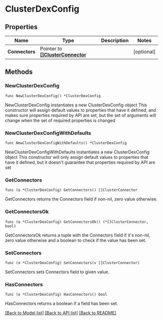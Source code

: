 # ClusterDexConfig

## Properties

Name | Type | Description | Notes
------------ | ------------- | ------------- | -------------
**Connectors** | Pointer to [**[]ClusterConnector**](ClusterConnector.md) |  | [optional] 

## Methods

### NewClusterDexConfig

`func NewClusterDexConfig() *ClusterDexConfig`

NewClusterDexConfig instantiates a new ClusterDexConfig object
This constructor will assign default values to properties that have it defined,
and makes sure properties required by API are set, but the set of arguments
will change when the set of required properties is changed

### NewClusterDexConfigWithDefaults

`func NewClusterDexConfigWithDefaults() *ClusterDexConfig`

NewClusterDexConfigWithDefaults instantiates a new ClusterDexConfig object
This constructor will only assign default values to properties that have it defined,
but it doesn't guarantee that properties required by API are set

### GetConnectors

`func (o *ClusterDexConfig) GetConnectors() []ClusterConnector`

GetConnectors returns the Connectors field if non-nil, zero value otherwise.

### GetConnectorsOk

`func (o *ClusterDexConfig) GetConnectorsOk() (*[]ClusterConnector, bool)`

GetConnectorsOk returns a tuple with the Connectors field if it's non-nil, zero value otherwise
and a boolean to check if the value has been set.

### SetConnectors

`func (o *ClusterDexConfig) SetConnectors(v []ClusterConnector)`

SetConnectors sets Connectors field to given value.

### HasConnectors

`func (o *ClusterDexConfig) HasConnectors() bool`

HasConnectors returns a boolean if a field has been set.


[[Back to Model list]](../README.md#documentation-for-models) [[Back to API list]](../README.md#documentation-for-api-endpoints) [[Back to README]](../README.md)


